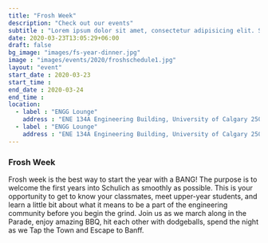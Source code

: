 ```yaml
---
title: "Frosh Week"
description: "Check out our events"
subtitle : "Lorem ipsum dolor sit amet, consectetur adipisicing elit. Sequi, repudiandae."
date: 2020-03-23T13:05:29+06:00
draft: false
bg_image: "images/fs-year-dinner.jpg"
image : "images/events/2020/froshschedule1.jpg"
layout: "event"
start_date : 2020-03-23
start_time : 
end_date : 2020-03-24
end_time : 
location: 
  - label : "ENGG Lounge"
    address : "ENE 134A Engineering Building, University of Calgary 2500 University Drive NW Calgary, AB T2N 1N4"
  - label : "ENGG Lounge"
    address : "ENE 134A Engineering Building, University of Calgary 2500 University Drive NW Calgary, AB T2N 1N4"   
---
```


### Frosh Week
Frosh week is the best way to start the year with a BANG! The purpose is to welcome the first years into Schulich as smoothly as possible. This is your opportunity to get to know your classmates, meet upper-year students, and learn a little bit about what it means to be a part of the engineering community before you begin the grind. Join us as we march along in the Parade, enjoy amazing BBQ, hit each other with dodgeballs, spend the night as we Tap the Town and Escape to Banff.